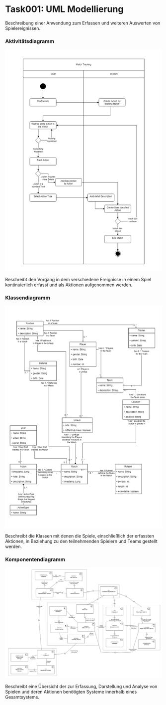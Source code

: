 # Task001: UML Modellierung

Beschreibung einer Anwendung zum Erfassen und weiteren Auswerten von Spielereignissen.

### Aktivitätsdiagramm
![Aktivitätsdiagramm](https://github.com/nerdfactor/bht-moderne-softwareentwicklung/blob/main/task001-uml_modellierung/spielbericht-activity.drawio.png?raw=true)

Beschreibt den Vorgang in dem verschiedene Ereignisse in einem Spiel kontinuierlich erfasst und als Aktionen aufgenommen werden.


### Klassendiagramm
![Klassendiagramm](https://github.com/nerdfactor/bht-moderne-softwareentwicklung/blob/main/task001-uml_modellierung/spielbericht-classes.drawio.png?raw=true)

Beschreibt die Klassen mit denen die Spiele, einschließlich der erfassten Aktionen, in Beziehung zu den teilnehmenden Spielern und Teams gestellt werden.


### Komponentendiagramm
![Komponentendiagramm](https://github.com/nerdfactor/bht-moderne-softwareentwicklung/blob/main/task001-uml_modellierung/spielbericht-components.drawio.png?raw=true)

Beschreibt eine Übersicht der zur Erfassung, Darstellung und Analyse von Spielen und deren Aktionen benötigten Systeme innerhalb eines Gesamtsystems.
